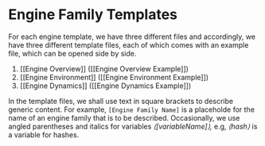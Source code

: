 # Engine Family Templates

For each engine template, 
we have three different files
and accordingly, we have three different template files,
each of which comes with an example file, which can be opened side by side.

1. [[Engine Overview]] ([[Engine Overview Example]])
2. [[Engine Environment]] ([[Engine Environment Example]])
3. [[Engine Dynamics]] ([[Engine Dynamics Example]])

In the template files, 
we shall use text in square brackets to describe generic content.
For example,
`[Engine Family Name]` is a placeholde for the name of 
an engine family that is to be described.
Occasionally,
we use angled parentheses and italics
for variables _⟨[variableName]⟩,_
e.g, _⟨hash⟩_ is a variable for hashes.




